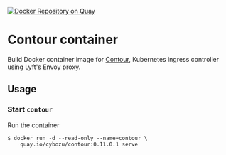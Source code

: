 [![Docker Repository on Quay](https://quay.io/repository/cybozu/contour/status "Docker Repository on Quay")](https://quay.io/repository/cybozu/contour)

Contour container
=================

Build Docker container image for [Contour][], Kubernetes ingress controller using Lyft's Envoy proxy.

Usage
-----

### Start `contour`

Run the container

```console
$ docker run -d --read-only --name=contour \
    quay.io/cybozu/contour:0.11.0.1 serve
```

[Contour]: https://github.com/heptio/contour

